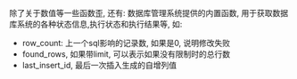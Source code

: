 除了关于数值等一些函数歪, 还有:
数据库管理系统提供的内置函数, 用于获取数据库系统的各种状态信息,执行状态和执行结果等, 如:
- row_count: 上一个sql影响的记录数, 如果是0, 说明修改失败
- found_rows, 如果带limit, 可以表示如果没有限制时的总行数
- last_insert_id, 最后一次插入生成的自增列值